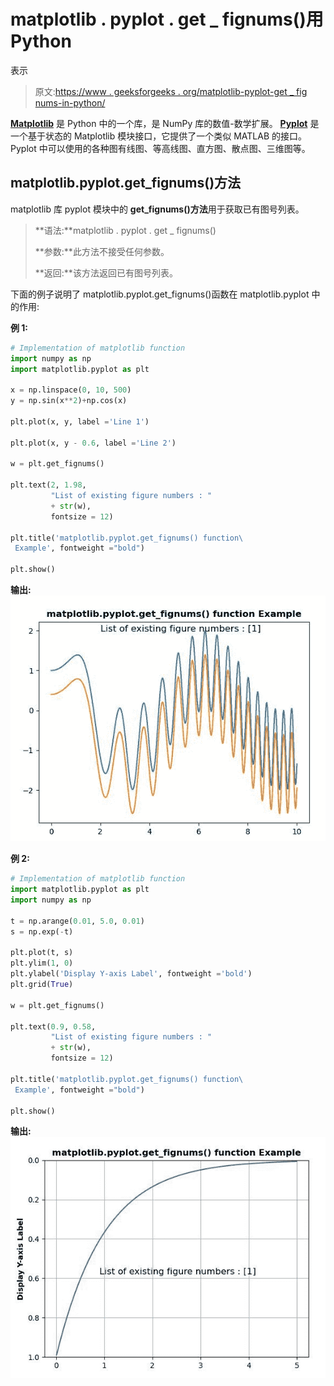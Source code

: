# matplotlib . pyplot . get _ fignums()用 Python

表示

> 原文:[https://www . geeksforgeeks . org/matplotlib-pyplot-get _ fig nums-in-python/](https://www.geeksforgeeks.org/matplotlib-pyplot-get_fignums-in-python/)

**[Matplotlib](https://www.geeksforgeeks.org/python-introduction-matplotlib/)** 是 Python 中的一个库，是 NumPy 库的数值-数学扩展。 **[Pyplot](https://www.geeksforgeeks.org/pyplot-in-matplotlib/)** 是一个基于状态的 Matplotlib 模块接口，它提供了一个类似 MATLAB 的接口。Pyplot 中可以使用的各种图有线图、等高线图、直方图、散点图、三维图等。

## matplotlib.pyplot.get_fignums()方法

matplotlib 库 pyplot 模块中的 **get_fignums()方法**用于获取已有图号列表。

> **语法:**matplotlib . pyplot . get _ fignums()
> 
> **参数:**此方法不接受任何参数。
> 
> **返回:**该方法返回已有图号列表。

下面的例子说明了 matplotlib.pyplot.get_fignums()函数在 matplotlib.pyplot 中的作用:

**例 1:**

```py
# Implementation of matplotlib function
import numpy as np
import matplotlib.pyplot as plt

x = np.linspace(0, 10, 500)
y = np.sin(x**2)+np.cos(x)

plt.plot(x, y, label ='Line 1')

plt.plot(x, y - 0.6, label ='Line 2')

w = plt.get_fignums()

plt.text(2, 1.98,
         "List of existing figure numbers : "
         + str(w),
         fontsize = 12)

plt.title('matplotlib.pyplot.get_fignums() function\
 Example', fontweight ="bold") 

plt.show()
```

**输出:**
![](img/cb8ea00a485c0f159c9a96413ad83adf.png)

**例 2:**

```py
# Implementation of matplotlib function
import matplotlib.pyplot as plt
import numpy as np

t = np.arange(0.01, 5.0, 0.01)
s = np.exp(-t)

plt.plot(t, s)
plt.ylim(1, 0)
plt.ylabel('Display Y-axis Label', fontweight ='bold')
plt.grid(True)

w = plt.get_fignums()

plt.text(0.9, 0.58,
         "List of existing figure numbers : "
         + str(w),
         fontsize = 12)

plt.title('matplotlib.pyplot.get_fignums() function\
 Example', fontweight ="bold") 

plt.show()
```

**输出:**
![](img/bfd8e7f4702756b56dc12b2668e4a050.png)